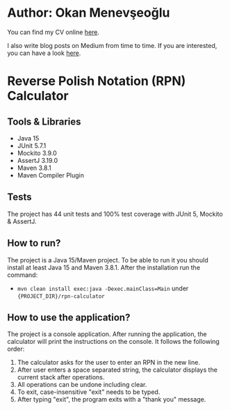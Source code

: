# Author: Okan Menevşeoğlu

You can find my CV online <a href="https://okanmenevseoglu.github.io">here</a>.

I also write blog posts on Medium from time to time. If you are interested, you can have a
look <a href="https://medium.com/@okanmenevseoglu">here</a>.

# Reverse Polish Notation (RPN) Calculator

## Tools & Libraries

* Java 15
* JUnit 5.7.1
* Mockito 3.9.0
* AssertJ 3.19.0
* Maven 3.8.1
* Maven Compiler Plugin

## Tests

The project has 44 unit tests and 100% test coverage with JUnit 5, Mockito & AssertJ.

## How to run?

The project is a Java 15/Maven project. To be able to run it you should install at least Java 15 and Maven 3.8.1. After
the installation run the command:

* ```mvn clean install exec:java -Dexec.mainClass=Main``` under ```{PROJECT_DIR}/rpn-calculator```

## How to use the application?

The project is a console application. After running the application, the calculator will print the instructions on the
console. It follows the following order:

1. The calculator asks for the user to enter an RPN in the new line.
2. After user enters a space separated string, the calculator displays the current stack after operations.
3. All operations can be undone including clear.
4. To exit, case-insensitive "exit" needs to be typed.
5. After typing "exit", the program exits with a "thank you" message.
